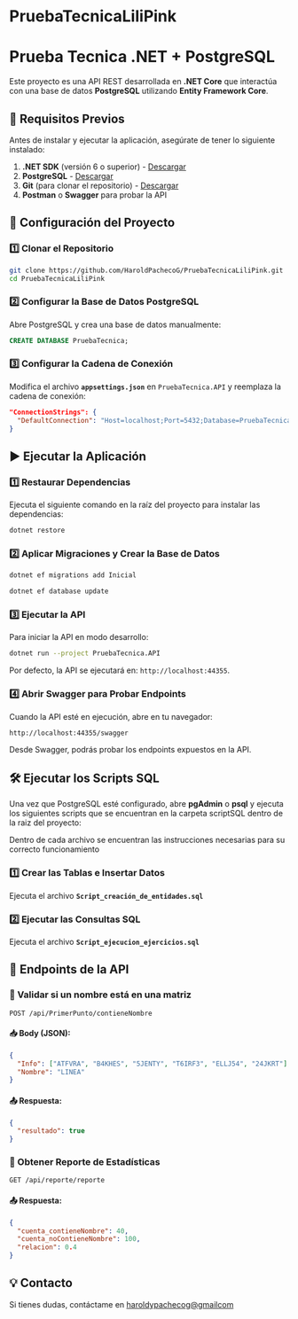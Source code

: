 # PruebaTecnicaLiliPink

# Prueba Tecnica .NET + PostgreSQL

Este proyecto es una API REST desarrollada en **.NET Core** que interactúa con una base de datos **PostgreSQL** utilizando **Entity Framework Core**.

## 🚀 Requisitos Previos
Antes de instalar y ejecutar la aplicación, asegúrate de tener lo siguiente instalado:

1. **.NET SDK** (versión 6 o superior) - [Descargar](https://dotnet.microsoft.com/en-us/download/dotnet/6.0)
2. **PostgreSQL** - [Descargar](https://www.postgresql.org/download/)
4. **Git** (para clonar el repositorio) - [Descargar](https://git-scm.com/)
5. **Postman** o **Swagger** para probar la API

## 📂 Configuración del Proyecto
### 1️⃣ Clonar el Repositorio
```sh
git clone https://github.com/HaroldPachecoG/PruebaTecnicaLiliPink.git
cd PruebaTecnicaLiliPink
```

### 2️⃣ Configurar la Base de Datos PostgreSQL
Abre PostgreSQL y crea una base de datos manualmente:
```sql
CREATE DATABASE PruebaTecnica;
```

### 3️⃣ Configurar la Cadena de Conexión
Modifica el archivo **`appsettings.json`** en `PruebaTecnica.API` y reemplaza la cadena de conexión:
```json
"ConnectionStrings": {
  "DefaultConnection": "Host=localhost;Port=5432;Database=PruebaTecnica;Username=admin;Password=admin"
}
```

## ▶️ Ejecutar la Aplicación
### 1️⃣ Restaurar Dependencias
Ejecuta el siguiente comando en la raíz del proyecto para instalar las dependencias:
```sh
dotnet restore
```

### 2️⃣ Aplicar Migraciones y Crear la Base de Datos
```sh
dotnet ef migrations add Inicial

dotnet ef database update
```

### 3️⃣ Ejecutar la API
Para iniciar la API en modo desarrollo:
```sh
dotnet run --project PruebaTecnica.API
```
Por defecto, la API se ejecutará en: `http://localhost:44355`.

### 4️⃣ Abrir Swagger para Probar Endpoints
Cuando la API esté en ejecución, abre en tu navegador:
```
http://localhost:44355/swagger
```
Desde Swagger, podrás probar los endpoints expuestos en la API.

## 🛠️ Ejecutar los Scripts SQL
Una vez que PostgreSQL esté configurado, abre **pgAdmin** o **psql** y ejecuta los siguientes scripts
que se encuentran en la carpeta scriptSQL dentro de la raiz del proyecto:

Dentro de cada archivo se encuentran las instrucciones necesarias para su correcto funcionamiento

### 1️⃣ Crear las Tablas e Insertar Datos
Ejecuta el archivo **`Script_creación_de_entidades.sql`**

### 2️⃣ Ejecutar las Consultas SQL
Ejecuta el archivo **`Script_ejecucion_ejercicios.sql`**

## 📝 Endpoints de la API
### 📌 Validar si un nombre está en una matriz
```http
POST /api/PrimerPunto/contieneNombre
```
#### 📥 Body (JSON):
```json
{
  "Info": ["ATFVRA", "B4KHES", "5JENTY", "T6IRF3", "ELLJ54", "24JKRT"],
  "Nombre": "LINEA"
}
```
#### 📤 Respuesta:
```json
{
  "resultado": true
}
```

### 📌 Obtener Reporte de Estadísticas
```http
GET /api/reporte/reporte
```
#### 📤 Respuesta:
```json
{
  "cuenta_contieneNombre": 40,
  "cuenta_noContieneNombre": 100,
  "relacion": 0.4
}
```
## 💡 Contacto
Si tienes dudas, contáctame en [haroldypachecog@gmailcom](mailto:haroldypachecog@gmailcom)

